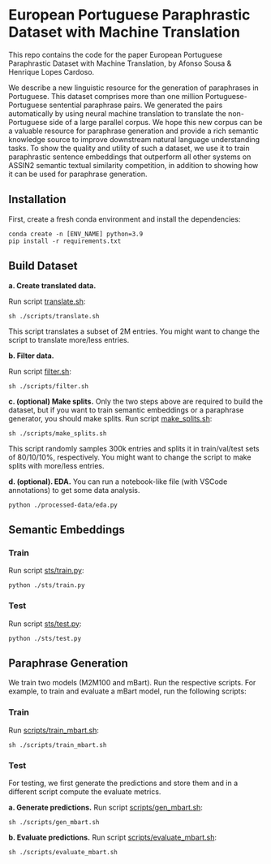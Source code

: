# European Portuguese Paraphrastic Dataset with Machine Translation

This repo contains the code for the paper European Portuguese Paraphrastic Dataset with Machine Translation, by Afonso Sousa & Henrique Lopes Cardoso.

We describe a new linguistic resource for the generation of paraphrases in Portuguese. This dataset comprises more than one million Portuguese-Portuguese sentential paraphrase pairs. We generated the pairs automatically by using neural machine translation to translate the non-Portuguese side of a large parallel corpus. We hope this new corpus can be a valuable resource for paraphrase generation and provide a rich semantic knowledge source to improve downstream natural language understanding tasks. To show the quality and utility of such a dataset, we use it to train paraphrastic sentence embeddings that outperform all other systems on ASSIN2 semantic textual similarity competition, in addition to showing how it can be used for paraphrase generation.

## Installation

First, create a fresh conda environment and install the dependencies:
```
conda create -n [ENV_NAME] python=3.9
pip install -r requirements.txt
```

## Build Dataset

**a. Create translated data.**

Run script [translate.sh](https://github.com/afonso-sousa/pt_para_gen/blob/main/scripts/translate.sh):
```shell
sh ./scripts/translate.sh
```
This script translates a subset of 2M entries. You might want to change the script to translate more/less entries.

**b. Filter data.**

Run script [filter.sh](https://github.com/afonso-sousa/pt_para_gen/blob/main/scripts/filter.sh):
```shell
sh ./scripts/filter.sh
```

**c. (optional) Make splits.**
Only the two steps above are required to build the dataset, but if you want to train semantic embeddings or a paraphrase generator, you should make splits.
Run script [make_splits.sh](https://github.com/afonso-sousa/pt_para_gen/blob/main/scripts/make_splits.sh):
```shell
sh ./scripts/make_splits.sh
```
This script randomly samples 300k entries and splits it in train/val/test sets of 80/10/10%, respectively. You might want to change the script to make splits with more/less entries.

**d. (optional). EDA.**
You can run a notebook-like file (with VSCode annotations) to get some data analysis.
```shell
python ./processed-data/eda.py
```

## Semantic Embeddings

### Train
Run script [sts/train.py](https://github.com/afonso-sousa/pt_para_gen/blob/main/sts/train.py):
```shell
python ./sts/train.py
```

### Test
Run script [sts/test.py](https://github.com/afonso-sousa/pt_para_gen/blob/main/sts/test.py):
```shell
python ./sts/test.py
```

## Paraphrase Generation
We train two models (M2M100 and mBart). Run the respective scripts. For example, to train and evaluate a mBart model, run the following scripts:

### Train
Run [scripts/train_mbart.sh](https://github.com/afonso-sousa/pt_para_gen/blob/main/script/train_mbart.py):
```shell
sh ./scripts/train_mbart.sh
```

### Test
For testing, we first generate the predictions and store them and in a different script compute the evaluate metrics.

**a. Generate predictions.**
Run script [scripts/gen_mbart.sh](https://github.com/afonso-sousa/pt_para_gen/blob/main/scripts/gen_mbart.py):
```shell
sh ./scripts/gen_mbart.sh
```

**b. Evaluate predictions.**
Run script [scripts/evaluate_mbart.sh](https://github.com/afonso-sousa/pt_para_gen/blob/main/scripts/evaluate_mbart.py):
```shell
sh ./scripts/evaluate_mbart.sh
```